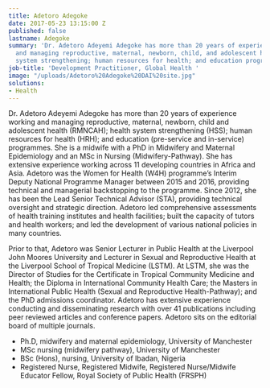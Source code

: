 ```yaml
---
title: Adetoro Adegoke
date: 2017-05-23 13:15:00 Z
published: false
lastname: Adegoke
summary: 'Dr. Adetoro Adeyemi Adegoke has more than 20 years of experience working
  and managing reproductive, maternal, newborn, child, and adolescent health; health
  system strengthening; human resources for health; and education programmes. '
job-title: 'Development Practitioner, Global Health '
image: "/uploads/Adetoro%20Adegoke%20DAI%20site.jpg"
solutions:
- Health
---
```


Dr. Adetoro Adeyemi Adegoke has more than 20 years of experience working and managing reproductive, maternal, newborn, child and adolescent health (RMNCAH); health system strengthening (HSS); human resources for health (HRH); and education (pre-service and in-service) programmes. She is a midwife with a PhD in Midwifery and Maternal Epidemiology and an MSc in Nursing (Midwifery-Pathway). She has extensive experience working across 11 developing countries in Africa and Asia. Adetoro was the Women for Health (W4H) programme’s Interim Deputy National Programme Manager between 2015 and 2016, providing technical and managerial backstopping to the programme. Since 2012, she has been the Lead Senior Technical Advisor (STA), providing technical oversight and strategic direction. Adetoro led comprehensive assessments of health training institutes and health facilities; built the capacity of tutors and health workers; and led the development of various national policies in many countries. 

Prior to that, Adetoro was Senior Lecturer in Public Health at the Liverpool John Moores University and Lecturer in Sexual and Reproductive Health at the Liverpool School of Tropical Medicine (LSTM). At LSTM, she was the Director of Studies for the Certificate in Tropical Community Medicine and Health; the Diploma in International Community Health Care; the Masters in International Public Health (Sexual and Reproductive Health-Pathway); and the PhD admissions coordinator. Adetoro has extensive experience conducting and disseminating research with over 41 publications including peer reviewed articles and conference papers. Adetoro sits on the editorial board of multiple journals.

* Ph.D, midwifery and maternal epidemiology, University of Manchester
* MSc nursing (midwifery pathway), University of Manchester
* BSc (Hons), nursing, University of Ibadan, Nigeria
* Registered Nurse, Registered Midwife, Registered Nurse/Midwife Educator
Fellow, Royal Society of Public Health (FRSPH)
